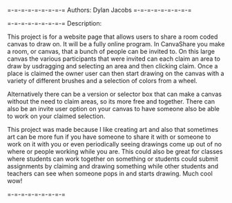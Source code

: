 =-=-=-=-=-=-=-=-=
Authors: Dylan Jacobs
=-=-=-=-=-=-=-=-=

=-=-=-=-=-=-=-=-=
Description:

This project is for a website page that allows users to share a room coded canvas to draw on. It will be a fully online program. In CanvaShare you make a room, or canvas, that
a bunch of people can be invited to. On this large canvas the various participants that were invited can each claim an area to draw by usdragging and selecting an area and then clicking claim. Once a place is claimed the owner user can then start drawing on the canvas with a variety of different brushes and a selection of colors from a wheel.

Alternatively there can be a version or selector box that can make a canvas without the need to claim areas, so its more free and together. There can also be an invite user option on your canvas to have someone also be able to work on your claimed selection.

This project was made because I like creating art and also that sometimes art can be more fun if you have someone to share it with or someone to work on it with you or even periodically seeing drawings come up out of no where or people working while you are. This could also be great for classes where students can work together on something or students could submit assignments by claiming and drawing something while other students and teachers can see when someone pops in and starts drawing. Much cool wow!

=-=-=-=-=-=-=-=-=

